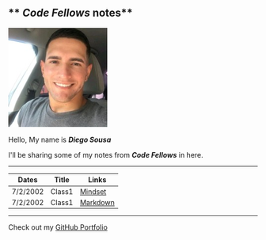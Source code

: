 ## ** _Code Fellows_ notes**

![Me](profile.jpeg)

Hello, My name is **_Diego Sousa_**

I'll be sharing some of my notes from **_Code Fellows_** in here.

---

|  Dates    | Title |  Links |
| ----------- | ----------- | ----------- |
|    7/2/2002   |   Class1 |  [Mindset](mindset-notes.md) |
|   7/2/2002 |    Class1     |  [Markdown](Markdown.md)  |


---

Check out my [GitHub Portfolio](https://github.com/dmenezessousa/)

